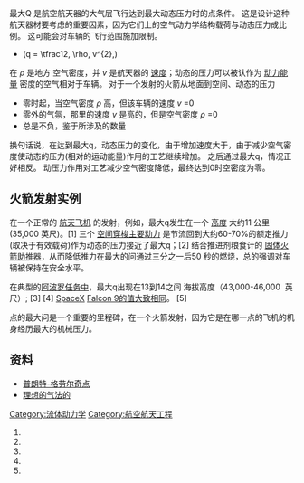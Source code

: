 最大Q 是航空航天器的大气层飞行达到最大动态压力时的点条件。 这是设计这种航天器材要考虑的重要因素，因为它们上的空气动力学结构载荷与动态压力成比例。 这可能会对车辆的飞行范围施加限制。

  -
    \(q = \tfrac12\, \rho\, v^{2},\)

在 *ρ* 是地方 空气密度，并 *v* 是航天器的 [速度](../Page/速度.md "wikilink")；动态的压力可以被认作为 [动力能量](../Page/动能.md "wikilink") 密度的空气相对于车辆。 对于一个发射的火箭从地面到空间、动态的压力

  - 零时起，当空气密度 *ρ* 高，但该车辆的速度 *v* =0
  - 零外的气氛，那里的速度 *v* 是高的，但是空气密度 *ρ* =0
  - 总是不负，鉴于所涉及的数量

换句话说，在达到最大q，动态压力的变化，由于增加速度大于，由于减少空气密度使动态的压力(相对的运动能量)作用的工艺继续增加。 之后通过最大q，情况正好相反。 动压力作用对工艺减少空气密度降低，最终达到0时空密度为零。

## 火箭发射实例

在一个正常的 [航天飞机](../Page/航天飞机.md "wikilink") 的发射，例如，最大q发生在一个 [高度](../Page/海拔.md "wikilink") 大约11 公里(35,000 英尺)。\[1\] 三个 [空间穿梭主要动力](../Page/航天飞机主发动机.md "wikilink") 是节流回到大约60-70%的额定推力(取决于有效载荷)作为动态的压力接近了最大q；\[2\] 结合推进剂粮食计的 [固体火箭助推器](../Page/航天飞机固体助推器.md "wikilink")，从而降低推力在最大的问通过三分之一后50 秒的燃烧，总的强调对车辆被保持在安全水平。

在典型的[阿波罗任务中](../Page/阿波罗计划.md "wikilink")，最大q出现在13到14之间 海拔高度（43,000-46,000  英尺）; \[3\] \[4\] [SpaceX](../Page/SpaceX.md "wikilink") [Falcon 9的值大致相同](../Page/獵鷹9號運載火箭.md "wikilink")。 \[5\]

点的最大问是一个重要的里程碑，在一个火箭发射，因为它是在哪一点的飞机的机身经历最大的机械压力。

## 资料

  - [普朗特-格劳尔奇点](../Page/普朗特-格勞爾奇點.md "wikilink")
  - [理想的气法的](../Page/理想气体状态方程.md "wikilink")

[Category:流体动力学](https://zh.wikipedia.org/wiki/Category:流体动力学 "wikilink") [Category:航空航天工程](https://zh.wikipedia.org/wiki/Category:航空航天工程 "wikilink")

1.
2.
3.
4.
5.